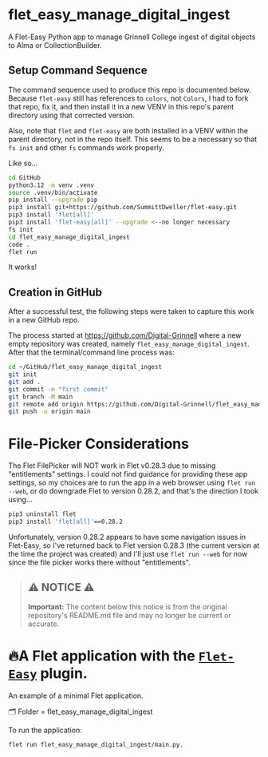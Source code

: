 # flet_easy_manage_digital_ingest
A Flet-Easy Python app to manage Grinnell College ingest of digital objects to Alma or CollectionBuilder.

## Setup Command Sequence

The command sequence used to produce this repo is documented below.  Because `flet-easy` still has references to `colors`, not `Colors`, I had to fork that repo, fix it, and then install it in a new VENV in this repo's parent directory using that corrected version.  

Also, note that `flet` and `flet-easy` are both installed in a VENV within the parent directory, not in the repo itself.  This seems to be a necessary so that `fs init` and other `fs` commands work properly.  

Like so...  

```zsh
cd GitHub
python3.12 -m venv .venv
source .venv/bin/activate
pip install --upgrade pip
pip3 install git+https://github.com/SummittDweller/flet-easy.git
pip3 install 'flet[all]'
pip3 install 'flet-easy[all]' --upgrade <--no longer necessary
fs init
cd flet_easy_manage_digital_ingest
code .
flet run
```

It works!  

## Creation in GitHub

After a successful test, the following steps were taken to capture this work in a new GitHub repo.  

The process started at https://github.com/Digital-Grinnell where a new empty repository was created, namely `flet_easy_manage_digital_ingest`.  After that the terminal/command line process was:  

```zsh
cd ~/GitHub/flet_easy_manage_digital_ingest
git init
git add .
git commit -m "first commit"
git branch -M main
git remote add origin https://github.com/Digital-Grinnell/flet_easy_manage_digital_ingest.git
git push -u origin main
```

# File-Picker Considerations

The Flet FilePicker will NOT work in Flet v0.28.3 due to missing "entitlements" settings.  I could not find guidance for providing these app settings, so my choices are to run the app in a web browser using `flet run --web`, or do downgrade Flet to version 0.28.2, and that's the direction I took using...  


```zsh
pip3 uninstall flet
pip3 install 'flet[all]'==0.28.2
```

Unfortunately, version 0.28.2 appears to have some navigation issues in Flet-Easy, so I've returned back to Flet version 0.28.3 (the current version at the time the project was created) and I'll just use `flet run --web` for now since the file picker works there without "entitlements".  


> ## ⚠️ **NOTICE** ⚠️
>
> **Important:** The content below this notice is from the original repository's README.md file and may no longer be current or accurate.

# 🔥A Flet application with the [`Flet-Easy`](https://github.com/Daxexs/flet-easy) plugin.
An example of a minimal Flet application.

🗂️ Folder = flet_easy_manage_digital_ingest

To run the application:
```bash
flet run flet_easy_manage_digital_ingest/main.py.
```